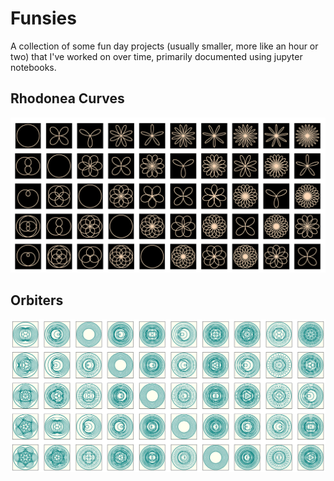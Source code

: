 # Funsies

A collection of some fun day projects (usually smaller, more like an hour or two) that I've worked on over time, primarily documented using jupyter notebooks.

## Rhodonea Curves
<a href="https://github.com/AishwaryaHB/funsies/blob/master/rhodonea_curves/rhodonea_curves.ipynb">
<img src="/images/rhodonea10_crop.png">
</a>

## Orbiters
<a href="https://github.com/AishwaryaHB/funsies/blob/master/orbiters/orbiters.ipynb">
<img src="/images/orbiters_crop_multiplot.png">
</a>
